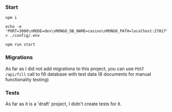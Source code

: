 ### Start
```
npm i

echo -e 'PORT=3000\nMODE=dev\nMONGO_DB_NAME=casino\nMONGO_PATH=localhost:27017\nMONGO_USER=\nMONGO_PASSWORD=' > ./config/.env

npm run start
```

### Migrations
As far as I did not add migrations to this project, 
you can use `POST /api/fill` call to fill database
with test data (8 documents for manual functionality testing) 

### Tests
As far as it is a 'draft' project, I didn't create tests for it.
